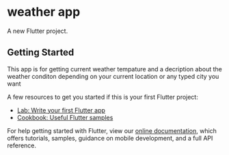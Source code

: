 # weather app

A new Flutter project.

## Getting Started

This app is for getting current weather tempature and 
a decription about the weather conditon depending on 
your current location or any typed city you want

A few resources to get you started if this is your first Flutter project:

- [Lab: Write your first Flutter app](https://flutter.dev/docs/get-started/codelab)
- [Cookbook: Useful Flutter samples](https://flutter.dev/docs/cookbook)

For help getting started with Flutter, view our
[online documentation](https://flutter.dev/docs), which offers tutorials,
samples, guidance on mobile development, and a full API reference.
